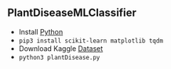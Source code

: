 ## PlantDiseaseMLClassifier

- Install [Python](www.python.org)
- `pip3 install scikit-learn matplotlib tqdm`
- Download Kaggle [Dataset](https://www.kaggle.com/datasets/emmarex/plantdisease/data)
- `python3 plantDisease.py`
